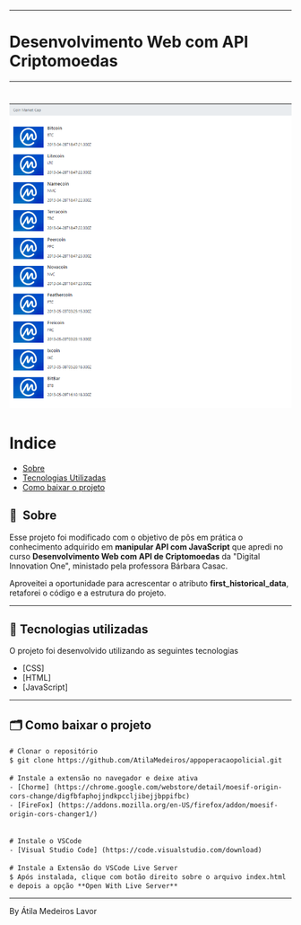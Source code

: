 
---
# Desenvolvimento Web com API Criptomoedas
---

<h1>
    <img src="https://github.com/AtilaMedeiros/criptomoedasAPI-HTML-JavaScript/blob/main/img/web-list.png">
</h1>


# Indice

- [Sobre](#-sobre)
- [Tecnologias Utilizadas](#-tecnologias-utilizadas)
- [Como baixar o projeto](#-como-baixar-o-projeto)

## 🔖&nbsp; Sobre

Esse projeto foi modificado com o objetivo de pôs em prática o conhecimento adquirido em **manipular API com JavaScript** que apredi no curso **Desenvolvimento Web com API de Criptomoedas** da "Digital Innovation One",  ministado pela professora Bárbara Casac. 

Aproveitei a oportunidade para acrescentar o atributo **first_historical_data**, retaforei o código e a estrutura do projeto.

---

## 🚀 Tecnologias utilizadas

O projeto foi desenvolvido utilizando as seguintes tecnologias

- [CSS]
- [HTML]
- [JavaScript]

---

## 🗂 Como baixar o projeto



    # Clonar o repositório
    $ git clone https://github.com/AtilaMedeiros/appoperacaopolicial.git

    # Instale a extensão no navegador e deixe ativa
    - [Chorme] (https://chrome.google.com/webstore/detail/moesif-origin-cors-change/digfbfaphojjndkpccljibejjbppifbc)
    - [FireFox] (https://addons.mozilla.org/en-US/firefox/addon/moesif-origin-cors-changer1/)


    # Instale o VSCode
    - [Visual Studio Code] (https://code.visualstudio.com/download)

    # Instale a Extensão do VSCode Live Server
    $ Após instalada, clique com botão direito sobre o arquivo index.html e depois a opção **Open With Live Server**
    

---

By Átila Medeiros Lavor
